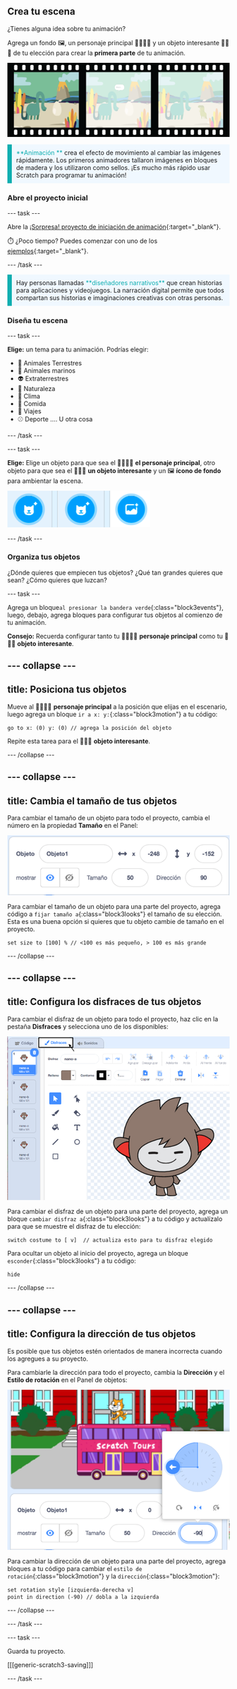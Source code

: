 ## Crea tu escena

¿Tienes alguna idea sobre tu animación?

Agrega un fondo 🖼️, un personaje principal 🐙👩‍🦼🦖 y un objeto interesante 🎂🎾🎁 de tu elección para crear la **primera parte** de tu animación.

![Una tira de película con 3 fotogramas. El primero está resaltado. El marco muestra una escena con personaje, objeto y fondo.](images/scene.png)

<p style="border-left: solid; border-width:10px; border-color: #0faeb0; background-color: aliceblue; padding: 10px;">
  <span style="color: #0faeb0">**Animación **</span> crea el efecto de movimiento al cambiar las imágenes rápidamente. Los primeros animadores tallaron imágenes en bloques de madera y los utilizaron como sellos. ¡Es mucho más rápido usar Scratch para programar tu animación!
</p>

### Abre el proyecto inicial

--- task ---

Abre la [¡Sorpresa! proyecto de iniciación de animación](https://scratch.mit.edu/projects/582222532/editor){:target="_blank"}.

⏱️ ¿Poco tiempo? Puedes comenzar con uno de los [ejemplos](https://scratch.mit.edu/studios/29075822){:target="_blank"}.

--- /task ---

<p style="border-left: solid; border-width:10px; border-color: #0faeb0; background-color: aliceblue; padding: 10px;">
Hay personas llamadas <span style="color: #0faeb0">**diseñadores narrativos**</span> que crean historias para aplicaciones y videojuegos. La narración digital permite que todos compartan sus historias e imaginaciones creativas con otras personas.
</p>

### Diseña tu escena

--- task ---

**Elige:** un tema para tu animación. Podrías elegir:

+ 🐯 Animales Terrestres
+ 🐠 Animales marinos
+ 👽 Extraterrestres
+ 🌿 Naturaleza
+ 🌈 Clima
+ 🌮 Comida
+ 🚀 Viajes
+ ⚾ Deporte .... U otra cosa

--- /task ---

--- task ---

**Elige:** Elige un objeto para que sea el 🐙👩‍🦼🦖 **el personaje principal**, otro objeto para que sea el 🎂🎾🎁 **un objeto interesante** y un 🖼️ **ícono de fondo** para ambientar la escena.

![Dos Elige un personaje y Elige un icono de Fondo.](images/sprites-and-backdrop.png)

--- /task ---

### Organiza tus objetos

¿Dónde quieres que empiecen tus objetos? ¿Qué tan grandes quieres que sean? ¿Cómo quieres que luzcan?

--- task ---

Agrega un bloque`al presionar la bandera verde`{:class="block3events"}, luego, debajo, agrega bloques para configurar tus objetos al comienzo de tu animación.

**Consejo:** Recuerda configurar tanto tu 🐙👩‍🦼🦖 **personaje principal** como tu 🎂🎾🎁 **objeto interesante**.

--- collapse ---
---
title: Posiciona tus objetos
---

Mueve al 🐙👩‍🦼🦖 **personaje principal** a la posición que elijas en el escenario, luego agrega un bloque `ir a x: y:`{:class="block3motion"} a tu código:

```blocks3
go to x: (0) y: (0) // agrega la posición del objeto
```

Repite esta tarea para el 🎂🎾🎁 **objeto interesante**.

--- /collapse ---

--- collapse ---
---
title: Cambia el tamaño de tus objetos
---

Para cambiar el tamaño de un objeto para todo el proyecto, cambia el número en la propiedad **Tamaño** en el Panel:

![](images/sprite-pane-size.png)

Para cambiar el tamaño de un objeto para una parte del proyecto, agrega código a `fijar tamaño a`{:class="block3looks"} el tamaño de su elección. Esta es una buena opción si quieres que tu objeto cambie de tamaño en el proyecto.

```blocks3
set size to [100] % // <100 es más pequeño, > 100 es más grande
```

--- /collapse ---

--- collapse ---
---
title: Configura los disfraces de tus objetos
---

Para cambiar el disfraz de un objeto para todo el proyecto, haz clic en la pestaña **Disfraces** y selecciona uno de los disponibles:

![La pestaña Disfraces, con los disfraces disponibles para un objeto.](images/nano-costumes.png)

Para cambiar el disfraz de un objeto para una parte del proyecto, agrega un bloque `cambiar disfraz a`{:class="block3looks"} a tu código y actualízalo para que se muestre el disfraz de tu elección:

```blocks3
switch costume to [ v]  // actualiza esto para tu disfraz elegido
```

Para ocultar un objeto al inicio del proyecto, agrega un bloque `esconder`{:class="block3looks"} a tu código:

```blocks3
hide 
```

--- /collapse ---

--- collapse ---
---
title: Configura la dirección de tus objetos
---

Es posible que tus objetos estén orientados de manera incorrecta cuando los agregues a su proyecto.

Para cambiarle la dirección para todo el proyecto, cambia la **Dirección** y el **Estilo de rotación** en el Panel de objetos:

![El menú Dirección y estilo de rotación en el Panel de objetos.](images/sprite-pane-direction.png)

Para cambiar la dirección de un objeto para una parte del proyecto, agrega bloques a tu código para cambiar el `estilo de rotación`{:class="block3motion"} y la `dirección`{:class="block3motion"}:

```blocks3
set rotation style [izquierda-derecha v]
point in direction (-90) // dobla a la izquierda
```

--- /collapse ---

--- /task ---

--- task ---

Guarda tu proyecto.

[[[generic-scratch3-saving]]]

--- /task ---
